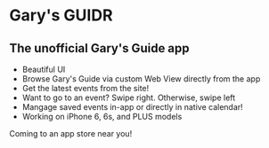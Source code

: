 # Gary's GUIDR 
## The unofficial Gary's Guide app 


* Beautiful UI 
* Browse Gary's Guide via custom Web View directly from the app 
* Get the latest events from the site! 
* Want to go to an event? Swipe right. Otherwise, swipe left 
* Mangage saved events in-app or directly in native calendar! 
* Working on iPhone 6, 6s, and PLUS models 

Coming to an app store near you!